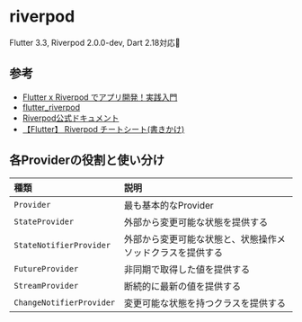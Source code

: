 # riverpod

Flutter 3.3, Riverpod 2.0.0-dev, Dart 2.18対応🤝

## 参考

- [Flutter x Riverpod でアプリ開発！実践入門](https://zenn.dev/riscait/books/flutter-riverpod-practical-introduction)
- [flutter_riverpod](https://pub.dev/packages/flutter_riverpod/install)
- [Riverpod公式ドキュメント](https://riverpod.dev/ja/)
- [【Flutter】 Riverpod チートシート(書きかけ)](https://zenn.dev/sakusin/articles/5715b1ed2d9761)

## 各Providerの役割と使い分け

|種類|説明|
|:--|:--|
|`Provider`|最も基本的なProvider|
|`StateProvider`|外部から変更可能な状態を提供する|
|`StateNotifierProvider`|外部から変更可能な状態と、状態操作メソッドクラスを提供する|
|`FutureProvider`|非同期で取得した値を提供する|
|`StreamProvider`|断続的に最新の値を提供する|
|`ChangeNotifierProvider`|変更可能な状態を持つクラスを提供する|
